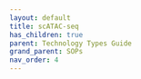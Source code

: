 ```yaml
---
layout: default
title: scATAC-seq
has_children: true
parent: Technology Types Guide
grand_parent: SOPs
nav_order: 4
---
```

